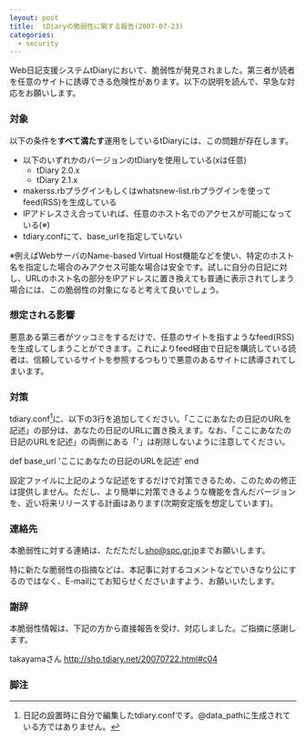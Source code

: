 ```yaml
---
leyout: post
title:  tDiaryの脆弱性に関する報告(2007-07-23)
categories:
  - security
---
```

Web日記支援システムtDiaryにおいて、脆弱性が発見されました。第三者が読者を任意のサイトに誘導できる危険性があります。以下の説明を読んで、早急な対応をお願いします。

### 対象
以下の条件を**すべて満たす**運用をしているtDiaryには、この問題が存在します。

* 以下のいずれかのバージョンのtDiaryを使用している(xは任意)
  * tDiary 2.0.x
  * tDiary 2.1.x
* makerss.rbプラグインもしくはwhatsnew-list.rbプラグインを使ってfeed(RSS)を生成している
* IPアドレスさえ合っていれば、任意のホスト名でのアクセスが可能になっている(※)
* tdiary.confにて、base_urlを指定していない

※例えばWebサーバのName-based Virtual Host機能などを使い、特定のホスト名を指定した場合のみアクセス可能な場合は安全です。試しに自分の日記に対し、URLのホスト名の部分をIPアドレスに置き換えても普通に表示されてしまう場合には、この脆弱性の対象になると考えて良いでしょう。

### 想定される影響
悪意ある第三者がツッコミをするだけで、任意のサイトを指すようなfeed(RSS)を生成してしまうことができます。これによりfeed経由で日記を購読している読者は、信頼しているサイトを参照するつもりで悪意のあるサイトに誘導されてしまいます。

### 対策
tdiary.conf[^1]に、以下の3行を追加してください。「ここにあなたの日記のURLを記述」の部分は、あなたの日記のURLに置き換えます。なお、「ここにあなたの日記のURLを記述」の両側にある「'」は削除しないように注意してください。

 def base_url
    'ここにあなたの日記のURLを記述'
 end

設定ファイルに上記のような記述をするだけで対策できるため、このための修正は提供しません。ただし、より簡単に対策できるような機能を含んだバージョンを、近い将来リリースする計画はあります(次期安定版を想定しています)。

### 連絡先
本脆弱性に対する連絡は、ただただし<sho@spc.gr.jp>までお願いします。

特に新たな脆弱性の指摘などは、本記事に対するコメントなどでいきなり公にするのではなく、E-mailにてお知らせくださいますよう、お願いいたします。

### 謝辞
本脆弱性情報は、下記の方から直接報告を受け、対応しました。ご指摘に感謝します。

 takayamaさん
 http://sho.tdiary.net/20070722.html#c04

### 脚注

[^1]: 日記の設置時に自分で編集したtdiary.confです。@data_pathに生成されている方ではありません。
